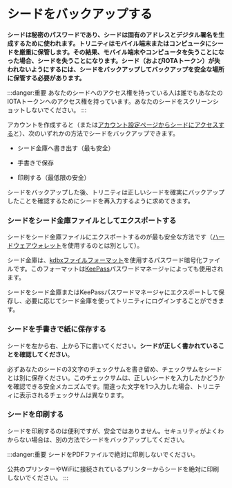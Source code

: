 # シードをバックアップする
<!-- # Back up your seed -->

**シードは秘密のパスワードであり、シードは固有のアドレスとデジタル署名を生成するために使われます。トリニティはモバイル端末またはコンピュータにシードを厳重に保管します。その結果、モバイル端末やコンピュータを失うことになった場合、シードを失うことになります。シード（およびIOTAトークン）が失われないようにするには、シードをバックアップしてバックアップを安全な場所に保管する必要があります。**
<!-- **Your seed is your secret password, which is used to generate unique addresses and digital signatures. Trinity secures and stores your seed on your mobile device or computer. As a result, if you were to ever lose your mobile device or computer, your seeds would be lost. To avoid losing your seed (and your IOTA tokens), you must back it up and keep the backup in a safe place.** -->

:::danger:重要
あなたのシードへのアクセス権を持っている人は誰でもあなたのIOTAトークンへのアクセス権を持っています。あなたのシードをスクリーンショットしないでください。
:::
<!-- :::danger:Important -->
<!-- Anyone who has access to your seed has access to your IOTA tokens. Do not screenshot your seed. -->
<!-- ::: -->

アカウントを作成すると（または[アカウント設定ページからシードにアクセスする](../how-to-guides/manage-your-account.md)と）、次のいずれかの方法でシードをバックアップできます。
<!-- When you create an account (or [access your seed from the account management page](../how-to-guides/manage-your-account.md)) you can back up your seed, using one of the following options: -->

* シード金庫へ書き出す（最も安全）
<!-- * SeedVault file (most secure) -->
* 手書きで保存
<!-- * Paper copy -->
* 印刷する（最低限の安全）
<!-- * Printed copy (least secure) -->

シードをバックアップした後、トリニティは正しいシードを確実にバックアップしたことを確認するためにシードを再入力するように求めてきます。
<!-- After backing up your seed, Trinity asks you to re-enter your seed to make sure that you backed up the correct one. -->

### シードをシード金庫ファイルとしてエクスポートする
<!-- ### Export your seed as a SeedVault file -->

シードをシード金庫ファイルにエクスポートするのが最も安全な方法です（[ハードウェアウォレット](../concepts/hardware-wallet.md)を使用するのとは別として）。
<!-- Exporting your seed to a SeedVault file is the most secure option (apart from using a [hardware wallet](../concepts/hardware-wallet.md)). -->

シード金庫は、[kdbxファイルフォーマット](https://keepass.info/help/kb/kdbx_4.html)を使用するパスワード暗号化ファイルです。このフォーマットは[KeePass](https://keepass.info/)パスワードマネージャによっても使用されます。
<!-- SeedVault is a password-encrypted file that uses the [kdbx file format](https://keepass.info/help/kb/kdbx_4.html). This format is also used by the [KeePass](https://keepass.info/) password manager. -->

シードをシード金庫またはKeePassパスワードマネージャにエクスポートして保存し、必要に応じてシード金庫を使ってトリニティにログインすることができます。
<!-- You can export and store your seed in SeedVault or in the KeePass password manager, and use it to log into Trinity when necessary. -->

### シードを手書きで紙に保存する
<!-- ### Write your seed on a piece of paper -->

シードを左から右、上から下に書いてください。**シードが正しく書かれていることを確認してください**。
<!-- Write your seed from left to right, top to bottom. **Check that your seed is written correctly.** -->

必ずあなたのシードの3文字のチェックサムを書き留め、チェックサムをシードとは別に保存ください。このチェックサムは、正しいシードを入力したかどうかを確認できる安全メカニズムです。間違った文字を1つ入力した場合、トリニティに表示されるチェックサムは異なります。
<!-- Make sure to write your seed's 3-letter checksum and keep it separate from your seed. This checksum is a safety mechanism that allows you to check whether you entered the correct seed. If you enter one wrong character, the checksum that's displayed in Trinity will be different. -->

### シードを印刷する
<!-- ### Print your seed -->

シードを印刷するのは便利ですが、安全ではありません。セキュリティがよくわからない場合は、別の方法でシードをバックアップしてください。
<!-- Although printing your seed is convenient, it can be unsafe. If you're unsure about security, then use another option to back up your seed. -->

:::danger:重要
シードをPDFファイルで絶対に印刷しないでください。

公共のプリンターやWiFiに接続されているプリンターからシードを絶対に印刷しないでください。
:::
<!-- :::danger:Important -->
<!-- Never print your seed on PDF file. -->
<!--  -->
<!-- Never print your seed from a public printer or one that's connected to WiFi. -->
<!-- ::: -->
